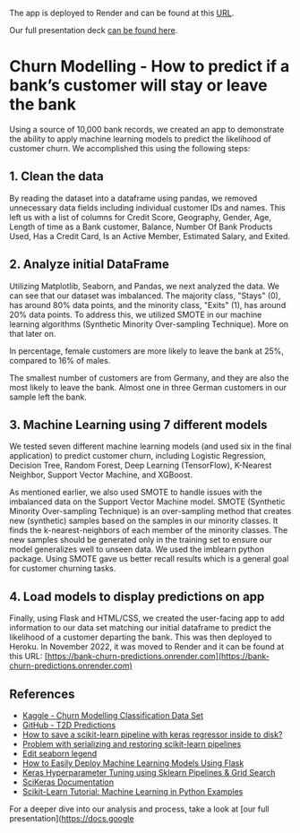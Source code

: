 The app is deployed to Render and can be found at this [URL](https://bank-churn-predictions.onrender.com).

Our full presentation deck [can be found here](https://docs.google.com/presentation/d/1AiL9Zo9WBySLQkjjMcIHuZp4wEC9UnLtXjSaclaICBE/edit?usp=sharing).

# Churn Modelling - How to predict if a bank’s customer will stay or leave the bank

Using a source of 10,000 bank records, we created an app to demonstrate the ability to apply machine learning models to predict the likelihood of customer churn. We accomplished this using the following steps:

## 1. Clean the data

By reading the dataset into a dataframe using pandas, we removed unnecessary data fields including individual customer IDs and names. This left us with a list of columns for Credit Score, Geography, Gender, Age, Length of time as a Bank customer, Balance, Number Of Bank Products Used, Has a Credit Card, Is an Active Member, Estimated Salary, and Exited.

## 2. Analyze initial DataFrame

Utilizing Matplotlib, Seaborn, and Pandas, we next analyzed the data. We can see that our dataset was imbalanced. The majority class, "Stays" (0), has around 80% data points, and the minority class, "Exits" (1), has around 20% data points. To address this, we utilized SMOTE in our machine learning algorithms (Synthetic Minority Over-sampling Technique). More on that later on.

In percentage, female customers are more likely to leave the bank at 25%, compared to 16% of males.

The smallest number of customers are from Germany, and they are also the most likely to leave the bank. Almost one in three German customers in our sample left the bank.

## 3. Machine Learning using 7 different models

We tested seven different machine learning models (and used six in the final application) to predict customer churn, including Logistic Regression, Decision Tree, Random Forest, Deep Learning (TensorFlow), K-Nearest Neighbor, Support Vector Machine, and XGBoost.

As mentioned earlier, we also used SMOTE to handle issues with the imbalanced data on the Support Vector Machine model. SMOTE (Synthetic Minority Over-sampling Technique) is an over-sampling method that creates new (synthetic) samples based on the samples in our minority classes. It finds the k-nearest-neighbors of each member of the minority classes. The new samples should be generated only in the training set to ensure our model generalizes well to unseen data. We used the imblearn python package. Using SMOTE gave us better recall results which is a general goal for customer churning tasks.

## 4. Load models to display predictions on app

Finally, using Flask and HTML/CSS, we created the user-facing app to add information to our data set matching our initial dataframe to predict the likelihood of a customer departing the bank. This was then deployed to Heroku. In November 2022, it was moved to Render and it can be found at this URL: [https://bank-churn-predictions.onrender.com](https://bank-churn-predictions.onrender.com)

## References

- [Kaggle - Churn Modelling Classification Data Set](https://www.kaggle.com/shrutimechlearn/churn-modelling)
- [GitHub - T2D Predictions](https://github.com/zunicd/T2D-Predictions)
- [How to save a scikit-learn pipeline with keras regressor inside to disk?](https://stackoverflow.com/questions/37984304/how-to-save-a-scikit-learn-pipline-with-keras-regressor-inside-to-disk)
- [Problem with serializing and restoring scikit-learn pipelines](https://rebeccabilbro.github.io/module-main-has-no-attribute/)
- [Edit seaborn legend](https://stackoverflow.com/questions/45201514/edit-seaborn-legend)
- [How to Easily Deploy Machine Learning Models Using Flask](https://towardsdatascience.com/how-to-easily-deploy-machine-learning-models-using-flask-b95af8fe34d4)
- [Keras Hyperparameter Tuning using Sklearn Pipelines & Grid Search](https://medium.com/@am.benatmane/keras-hyperparameter-tuning-using-sklearn-pipelines-grid-search-with-cross-validation-ccfc74b0ce9f)
- [SciKeras Documentation](https://www.adriangb.com/scikeras/stable/index.html)
- [Scikit-Learn Tutorial: Machine Learning in Python Examples](https://www.guru99.com/scikit-learn-tutorial.html)

For a deeper dive into our analysis and process, take a look at [our full presentation](https://docs.google
